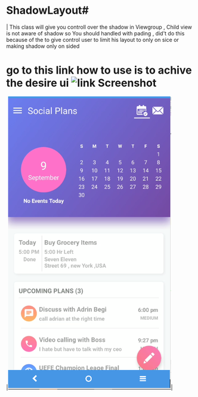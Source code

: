 # ShadowLayout#
|
This class will give you controll over the shadow in Viewgroup , Child view is not aware of shadow so You should handled with pading , did't do this because of the to give control user to limit his layout to only on sice or making shadow only on sided

go to this link how to use is to achive the desire ui
![link](https://github.com/SouravKumarPandit/ShowcaseProjects)
Screenshot
====

|![screenshot](https://github.com/SouravKumarPandit/ShadowLayout/blob/master/sample.PNG)|



